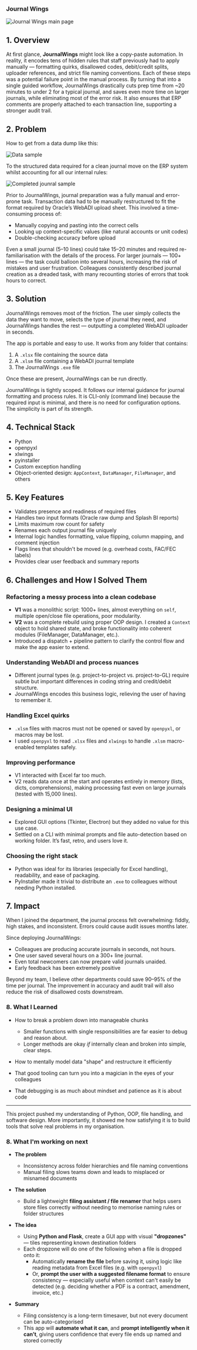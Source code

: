 ### Journal Wings

![Journal Wings main page](pics/JW_landing.png)

## 1. Overview

At first glance, **JournalWings** might look like a copy-paste automation. In reality, it encodes tens of hidden rules that staff previously had to apply manually — formatting quirks, disallowed codes, debit/credit splits, uploader references, and strict file naming conventions. Each of these steps was a potential failure point in the manual process. By turning that into a single guided workflow, JournalWings drastically cuts prep time from ~20 minutes to under 2 for a typical journal, and saves even more time on larger journals, while eliminating most of the error risk. It also ensures that ERP comments are properly attached to each transaction line, supporting a stronger audit trail.

## 2. Problem

How to get from a data dump like this:

![Data sample](pics/data.png)

To the structured data required for a clean journal move on the ERP system whilst accounting for all our internal rules:

![Completed jounral sample](pics/journal.png)

Prior to JournalWings, journal preparation was a fully manual and error-prone task. Transaction data had to be manually restructured to fit the format required by Oracle’s WebADI upload sheet. This involved a time-consuming process of:

* Manually copying and pasting into the correct cells
* Looking up context-specific values (like natural accounts or unit codes)
* Double-checking accuracy before upload

Even a small journal (5–10 lines) could take 15–20 minutes and required re-familiarisation with the details of the process. For larger journals — 100+ lines — the task could balloon into several hours, increasing the risk of mistakes and user frustration. Colleagues consistently described journal creation as a dreaded task, with many recounting stories of errors that took hours to correct.

## 3. Solution

JournalWings removes most of the friction. The user simply collects the data they want to move, selects the type of journal they need, and JournalWings handles the rest — outputting a completed WebADI uploader in seconds.

The app is portable and easy to use. It works from any folder that contains:

1. A `.xlsx` file containing the source data
2. A `.xlsm` file containing a WebADI journal template
3. The JournalWings `.exe` file

Once these are present, JournalWings can be run directly.

JournalWings is tightly scoped. It follows our internal guidance for journal formatting and process rules. It is CLI-only (command line) because the required input is minimal, and there is no need for configuration options. The simplicity is part of its strength.

## 4. Technical Stack

* Python
* openpyxl
* xlwings
* pyinstaller
* Custom exception handling
* Object-oriented design: `AppContext`, `DataManager`, `FileManager`, and others

## 5. Key Features

* Validates presence and readiness of required files
* Handles two input formats (Oracle raw dump and Splash BI reports)
* Limits maximum row count for safety
* Renames each output journal file uniquely
* Internal logic handles formatting, value flipping, column mapping, and comment injection
* Flags lines that shouldn't be moved (e.g. overhead costs, FAC/FEC labels)
* Provides clear user feedback and summary reports

## 6. Challenges and How I Solved Them

### Refactoring a messy process into a clean codebase

* **V1** was a monolithic script: 1000+ lines, almost everything on `self`, multiple open/close file operations, poor modularity.
* **V2** was a complete rebuild using proper OOP design. I created a `Context` object to hold shared state, and broke functionality into coherent modules (FileManager, DataManager, etc.).
* Introduced a dispatch + pipeline pattern to clarify the control flow and make the app easier to extend.

### Understanding WebADI and process nuances

* Different journal types (e.g. project-to-project vs. project-to-GL) require subtle but important differences in coding string and credit/debit structure.
* JournalWings encodes this business logic, relieving the user of having to remember it.

### Handling Excel quirks

* `.xlsm` files with macros must not be opened or saved by `openpyxl`, or macros may be lost.
* I used `openpyxl` to read `.xlsx` files and `xlwings` to handle `.xlsm` macro-enabled templates safely.

### Improving performance

* V1 interacted with Excel far too much.
* V2 reads data once at the start and operates entirely in memory (lists, dicts, comprehensions), making processing fast even on large journals (tested with 15,000 lines).

### Designing a minimal UI

* Explored GUI options (Tkinter, Electron) but they added no value for this use case.
* Settled on a CLI with minimal prompts and file auto-detection based on working folder. It’s fast, retro, and users love it.

### Choosing the right stack

* Python was ideal for its libraries (especially for Excel handling), readability, and ease of packaging.
* PyInstaller made it trivial to distribute an `.exe` to colleagues without needing Python installed.

## 7. Impact

When I joined the department, the journal process felt overwhelming: fiddly, high stakes, and inconsistent. Errors could cause audit issues months later.

Since deploying JournalWings:

* Colleagues are producing accurate journals in seconds, not hours.
* One user saved several hours on a 300+ line journal.
* Even total newcomers can now prepare valid journals unaided.
* Early feedback has been extremely positive

Beyond my team, I believe other departments could save 90–95% of the time per journal. The improvement in accuracy and audit trail will also reduce the risk of disallowed costs downstream.

### 8. What I Learned

* How to break a problem down into manageable chunks

  * Smaller functions with single responsibilities are far easier to debug and reason about.
  * Longer methods are okay *if* internally clean and broken into simple, clear steps.
* How to mentally model data "shape" and restructure it efficiently
* That good tooling can turn you into a magician in the eyes of your colleagues
* That debugging is as much about mindset and patience as it is about code

---

This project pushed my understanding of Python, OOP, file handling, and software design. More importantly, it showed me how satisfying it is to build tools that solve real problems in my organisation.

### 8. What I'm working on next

* **The problem**  
    * Inconsistency across folder hierarchies and file naming conventions  
    * Manual filing slows teams down and leads to misplaced or misnamed documents  

* **The solution**  
    * Build a lightweight **filing assistant / file renamer** that helps users store files correctly without needing to memorise naming rules or folder structures  

* **The idea**  
    * Using **Python and Flask**, create a GUI app with visual **"dropzones"** — tiles representing known destination folders
    * Each dropzone will do one of the following when a file is dropped onto it:  
        * Automatically **rename the file** before saving it, using logic like reading metadata from Excel files (e.g. with `openpyxl`)  
        * Or, **prompt the user with a suggested filename format** to ensure consistency — especially useful when context can't easily be detected (e.g. deciding whether a PDF is a contract, amendment, invoice, etc.)

* **Summary**  
    * Filing consistency is a long-term timesaver, but not every document can be auto-categorised  
    * This app will **automate what it can**, and **prompt intelligently when it can’t**, giving users confidence that every file ends up named and stored correctly  
